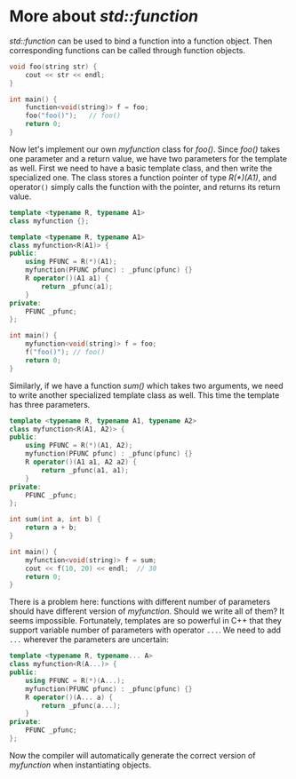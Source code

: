 # More about *std::function*

*std::function* can be used to bind a function into a function object. Then corresponding functions can be called through function objects.

```cpp
void foo(string str) {
    cout << str << endl;
}

int main() {
    function<void(string)> f = foo;
    foo("foo()");	// foo()
    return 0;
}
```

Now let's implement our own *myfunction* class for *foo()*. Since *foo()* takes one parameter and a return value, we have two parameters for the template as well. First we need to have a basic template class, and then write the specialized one. The class stores a function pointer of type *R(\*)(A1)*, and operator`()` simply calls the function with the pointer, and returns its return value.

```cpp
template <typename R, typename A1>
class myfunction {};

template <typename R, typename A1>
class myfunction<R(A1)> {
public:
    using PFUNC = R(*)(A1);
    myfunction(PFUNC pfunc) : _pfunc(pfunc) {}
    R operator()(A1 a1) {
        return _pfunc(a1);
    }
private:
    PFUNC _pfunc;
};

int main() {
    myfunction<void(string)> f = foo;
    f("foo()");	// foo()
    return 0;
}
```

Similarly, if we have a function *sum()* which takes two arguments, we need to write another specialized template class as well. This time the template has three parameters.

```cpp
template <typename R, typename A1, typename A2>
class myfunction<R(A1, A2)> {
public:
    using PFUNC = R(*)(A1, A2);
    myfunction(PFUNC pfunc) : _pfunc(pfunc) {}
    R operator()(A1 a1, A2 a2) {
        return _pfunc(a1, a1);
    }
private:
    PFUNC _pfunc;
};

int sum(int a, int b) {
    return a + b;
}

int main() {
    myfunction<void(string)> f = sum;
    cout << f(10, 20) << endl;	// 30
    return 0;
}
```

There is a problem here: functions with different number of parameters should have different version of *myfunction*. Should we write all of them? It seems impossible. Fortunately, templates are so powerful in C++ that they support variable number of parameters with operator `...`. We need to add `...` wherever the parameters are uncertain:

```cpp
template <typename R, typename... A>
class myfunction<R(A...)> {
public:
    using PFUNC = R(*)(A...);
    myfunction(PFUNC pfunc) : _pfunc(pfunc) {}
    R operator()(A... a) {
        return _pfunc(a...);
    }
private:
    PFUNC _pfunc;
};
```

Now the compiler will automatically generate the correct version of *myfunction* when instantiating objects.